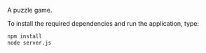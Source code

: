 A puzzle game.

To install the required dependencies and run the application, type:
```bash
npm install
node server.js
```